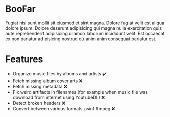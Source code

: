 # BooFar
Fugiat nisi sunt mollit sit eiusmod et sint magna. Dolore fugiat velit est aliqua dolore ipsum. Dolore deserunt adipisicing qui magna nulla exercitation quis aute reprehenderit adipisicing ullamco laborum incididunt velit. Est occaecat ex non pariatur adipisicing nostrud eu anim anim consequat pariatur est.
# Features
- Organize music files by albums and artists ✔️
- Fetch missing album cover arts ❌
- Fetch missing metadata ❌
- Fix weird artifacts in filenames (for example when music file was download from internet using YoutubeDL) ❌
- Detect broken headers ❌
- Convert between various formats usinf ffmpeg ❌